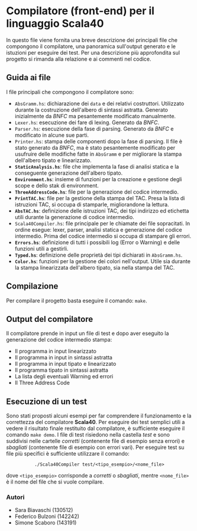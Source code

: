 # Compilatore (front-end) per il linguaggio Scala40
In questo file viene fornita una breve descrizione dei principali file che compongono il compilatore, una panoramica sull'output generato e le istuzioni per eseguire dei test. 
Per una descrizione più approfondita sul progetto si rimanda alla relazione e ai commenti nel codice.

## Guida ai file
I file principali che compongono il compilatore sono:
* ```AbsGramm.hs```: dichiarazione dei ```data``` e dei relativi costruttori. Utilizzato durante la costruzione dell'albero di sintassi astratta. Generato inizialmente da *BNFC* ma pesantemente modificato manualmente.
* ```Lexer.hs```: esecuzione dei fare di lexing. Generato da *BNFC*.
* ```Parser.hs```: esecuzione della fase di parsing. Generato da *BNFC* e modificato in alcune sue parti.
* ```Printer.hs```: stampa delle componenti dopo la fase di parsing. Il file è stato generato da *BNFC*, ma è stato pesantemente modificato per usufruire delle modifiche fatte in ```AbsGramm``` e per migliorare la stampa dell'albero tipato e linearizzato.
* **```StaticAnalysis.hs```**: file che implementa la fase di analisi statica e la conseguente generazione dell'albero tipato.
* **```Environment.hs```**: insieme di funzioni per la creazione e gestione degli scope e dello stak di environment.
* **```ThreeAddressCode.hs```**: file per la generazione del codice intermedio.
* **```PrintTAC.hs```**: file per la gestione della stampa del TAC. Presa la lista di istruzioni TAC, si occupa di stamparle, migliorandone la lettura.
* **```AbsTAC.hs```**: definizione delle istruzioni TAC, dei tipi indirizzo ed etichetta utili durante la generazione di codice intermedio.
* ```Scala40Compiler.hs```: file principale per le chiamate dei file sopracitati. In ordine esegue: lexer, parser, analisi statica e generazione del codice intermedio. Prima del codice intermedio si occupa di stampare gli errori.
* **```Errors.hs```**: definizione di tutti i possibili log (Error o Warning) e delle funzioni utili a gestirli.
* **```Typed.hs```**: definizione delle proprietà dei tipi dichiarati in ```AbsGramm.hs```.
* **```Color.hs```**: funzioni per la gestione dei colori nell'output. Utile sia durante la stampa linearizzata dell'albero tipato, sia nella stampa del TAC.
## Compilazione
Per compilare il progetto basta eseguire il comando: ```make```.

## Output del compilatore
Il compilatore prende in input un file di test e dopo aver eseguito la generazione del codice intermedio stampa:
* Il programma in input linearizzato
* Il programma in input in sintassi astratta
* Il programma in input tipato e linearizzato
* Il programma tipato in sintassi astratta
* La lista degli eventuali Warning ed errori
* Il Three Address Code

## Esecuzione di un test
Sono stati proposti alcuni esempi per far comprendere il funzionamento e la correttezza del compilatore **Scala40**.
Per eseguire dei test semplici utili a vedere il risultato finale restituito dal compilatore, è sufficiente eseguire il comando ```make demo```.
I file di test risiedono nella castella *test* e sono suddivisi nelle cartelle *corretti* (contenente file di esempio senza errori) e *sbagliati* (contenente file di esempio con errori vari).
Per eseguire test su file più specifici è sufficiente utilizzare il comando: 
<center>

```./Scala40Compiler test/<tipo_esempio>/<nome_file>```
</center>

dove ```<tipo_esempio>``` corrisponde a *corretti* o *sbagliati*, mentre ```<nome_file>``` è il nome del file che si vuole compilare.

### Autori
* Sara Biavaschi (130512)
* Federico Bulzoni (142242)
* Simone Scaboro (143191)
